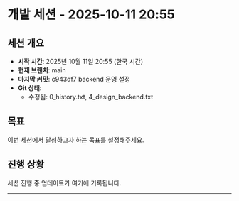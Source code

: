 # 개발 세션 - 2025-10-11 20:55

## 세션 개요
- **시작 시간**: 2025년 10월 11일 20:55 (한국 시간)
- **현재 브랜치**: main
- **마지막 커밋**: c943df7 backend 운영 설정
- **Git 상태**:
  - 수정됨: 0_history.txt, 4_design_backend.txt

## 목표
이번 세션에서 달성하고자 하는 목표를 설정해주세요.

## 진행 상황
세션 진행 중 업데이트가 여기에 기록됩니다.

---
